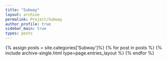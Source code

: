 ```yaml
---
title: "Subway"
layout: archive
permalink: Project/Subway
author_profile: true
sidebar_main: true
types: posts
---
```


{% assign posts = site.categories['Subway']%}
{% for post in posts %}
  {% include archive-single.html type=page.entries_layout %}
{% endfor %}